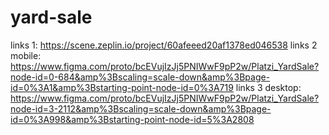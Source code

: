 # yard-sale
links 1: https://scene.zeplin.io/project/60afeeed20af1378ed046538
links 2 mobile: https://www.figma.com/proto/bcEVujIzJj5PNIWwF9pP2w/Platzi_YardSale?node-id=0-684&amp%3Bscaling=scale-down&amp%3Bpage-id=0%3A1&amp%3Bstarting-point-node-id=0%3A719
links 3 desktop: https://www.figma.com/proto/bcEVujIzJj5PNIWwF9pP2w/Platzi_YardSale?node-id=3-2112&amp%3Bscaling=scale-down&amp%3Bpage-id=0%3A998&amp%3Bstarting-point-node-id=5%3A2808
